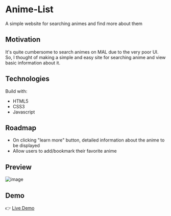 # Anime-List
A simple website for searching animes and find more about them

## Motivation
It's quite cumbersome to search animes on MAL due to the very poor UI.
So, I thought of making a simple and easy site for searching anime and 
view basic information about it.

## Technologies
Build with:
* HTML5
* CSS3
* Javascript

## Roadmap
* On clicking "learn more" button, detailed information about the anime to be displayed
* Allow users to add/bookmark their favorite anime

## Preview
![image](./anime-list.png)

## Demo
👉 [Live Demo](https://ruchita1010.github.io/Anime-List/)